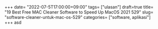 +++
date= "2022-07-5T17:00:00+09:00"
tags= ["ulasan"]
draft=true
title= "19 Best Free MAC Cleaner Software to Speed Up MacOS 2021        529"
slug= "software-cleaner-untuk-mac-os-529"
categories= ["software, aplikasi"]
+++
asd
